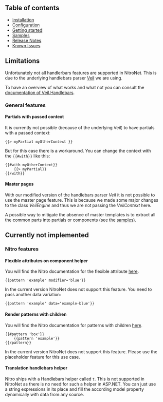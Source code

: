 ## Table of contents
- [Installation](installation.md)
- [Configuration](configuration.md)
- [Getting started](getting-started.md)
- [Samples](samples.md)
- [Release Notes](https://github.com/merkle-open/NitroNetSitecore/releases)
- [Known Issues](known-issues.md)

## Limitations
Unfortunately not all handlerbars features are supported in NitroNet. This is due to the underlying handlebars parser [Veil](https://github.com/csainty/Veil/tree/master/src/Veil.Handlebars) we are using.

To have an overview of what works and what not you can consult the [documentation of Veil.Handlebars](https://github.com/csainty/Veil/tree/master/src/Veil.Handlebars).

### General features

#### Partials with passed context
It is currently not possible (because of the underlying Veil) to have partials with a passed context:
```
{{> myPartial myOtherContext }}
```

But for this case there is a workaround. You can change the context with the `{{#with}}` like this:
```
{{#with myOtherContext}}
    {{> myPartial}}
{{/with}}
```

#### Master pages
With our modified version of the handlebars parser *Veil* it is not possible to use the master page feature. This is because we made some major changes to the class *VeilEngine* and thus we are not passing the *VeilContext* here.

A possible way to mitigate the absence of master templates is to extract all the common parts into partials or components (see the [samples](samples.md)).

## Currently not implemented

### Nitro features

#### Flexible attributes on component helper
You will find the Nitro documentation for the flexible attribute [here](https://github.com/merkle-open/generator-nitro/blob/master/packages/generator-nitro/generators/app/templates/project/docs/nitro.md#render-patterns).

```
{{pattern 'example' modifier='blue'}}
```

In the current version NitroNet does not support this feature. You need to pass another data variation:
```
{{pattern 'example' data='example-blue'}}
```

#### Render patterns with children
You will find the Nitro documentation for patterns with children [here](https://github.com/merkle-open/generator-nitro/blob/master/generators/app/templates/project/docs/nitro.md#render-patterns-with-children).

```
{{#pattern 'box'}}
    {{pattern 'example'}}
{{/pattern}}
```

In the current version NitroNet does not support this feature. Please use the placeholder feature for this use case.

#### Translation handlebars helper
Nitro ships with a Handlebars helper called `t`. This is not supported in NitroNet as there is no need for such a helper in ASP.NET. You can just use a string expressions in its place and fill the according model property dynamically with data from any source.